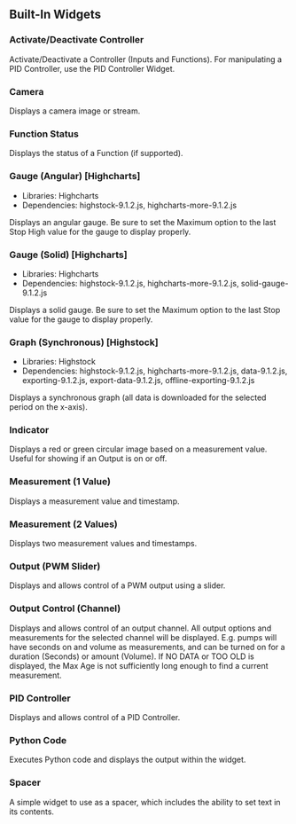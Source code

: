 ## Built-In Widgets

### Activate/Deactivate Controller


Activate/Deactivate a Controller (Inputs and Functions). For manipulating a PID Controller, use the PID Controller Widget.

### Camera


Displays a camera image or stream.

### Function Status


Displays the status of a Function (if supported).

### Gauge (Angular) [Highcharts]

- Libraries: Highcharts
- Dependencies: highstock-9.1.2.js, highcharts-more-9.1.2.js

Displays an angular gauge. Be sure to set the Maximum option to the last Stop High value for the gauge to display properly.

### Gauge (Solid) [Highcharts]

- Libraries: Highcharts
- Dependencies: highstock-9.1.2.js, highcharts-more-9.1.2.js, solid-gauge-9.1.2.js

Displays a solid gauge. Be sure to set the Maximum option to the last Stop value for the gauge to display properly.

### Graph (Synchronous) [Highstock]

- Libraries: Highstock
- Dependencies: highstock-9.1.2.js, highcharts-more-9.1.2.js, data-9.1.2.js, exporting-9.1.2.js, export-data-9.1.2.js, offline-exporting-9.1.2.js

Displays a synchronous graph (all data is downloaded for the selected period on the x-axis).

### Indicator


Displays a red or green circular image based on a measurement value. Useful for showing if an Output is on or off.

### Measurement (1 Value)


Displays a measurement value and timestamp.

### Measurement (2 Values)


Displays two measurement values and timestamps.

### Output (PWM Slider)


Displays and allows control of a PWM output using a slider.

### Output Control (Channel)


Displays and allows control of an output channel. All output options and measurements for the selected channel will be displayed. E.g. pumps will have seconds on and volume as measurements, and can be turned on for a duration (Seconds) or amount (Volume). If NO DATA or TOO OLD is displayed, the Max Age is not sufficiently long enough to find a current measurement.

### PID Controller


Displays and allows control of a PID Controller.

### Python Code


Executes Python code and displays the output within the widget.

### Spacer


A simple widget to use as a spacer, which includes the ability to set text in its contents.

